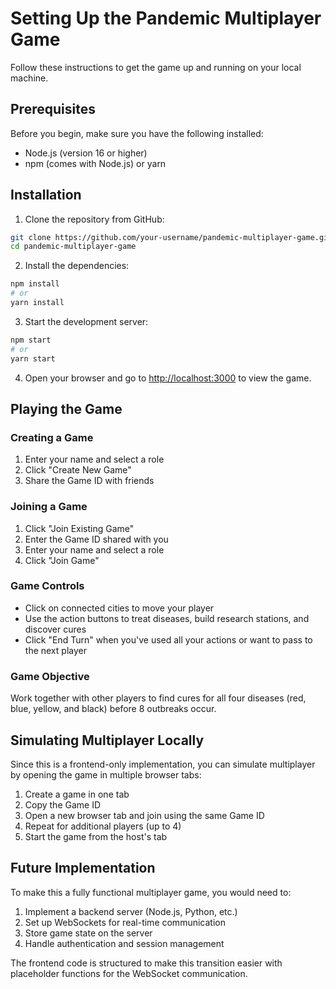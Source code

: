 # Setting Up the Pandemic Multiplayer Game

Follow these instructions to get the game up and running on your local machine.

## Prerequisites

Before you begin, make sure you have the following installed:
- Node.js (version 16 or higher)
- npm (comes with Node.js) or yarn

## Installation

1. Clone the repository from GitHub:
```bash
git clone https://github.com/your-username/pandemic-multiplayer-game.git
cd pandemic-multiplayer-game
```

2. Install the dependencies:
```bash
npm install
# or
yarn install
```

3. Start the development server:
```bash
npm start
# or
yarn start
```

4. Open your browser and go to [http://localhost:3000](http://localhost:3000) to view the game.

## Playing the Game

### Creating a Game

1. Enter your name and select a role
2. Click "Create New Game"
3. Share the Game ID with friends

### Joining a Game

1. Click "Join Existing Game"
2. Enter the Game ID shared with you
3. Enter your name and select a role
4. Click "Join Game"

### Game Controls

- Click on connected cities to move your player
- Use the action buttons to treat diseases, build research stations, and discover cures
- Click "End Turn" when you've used all your actions or want to pass to the next player

### Game Objective

Work together with other players to find cures for all four diseases (red, blue, yellow, and black) before 8 outbreaks occur.

## Simulating Multiplayer Locally

Since this is a frontend-only implementation, you can simulate multiplayer by opening the game in multiple browser tabs:

1. Create a game in one tab
2. Copy the Game ID
3. Open a new browser tab and join using the same Game ID
4. Repeat for additional players (up to 4)
5. Start the game from the host's tab

## Future Implementation

To make this a fully functional multiplayer game, you would need to:

1. Implement a backend server (Node.js, Python, etc.)
2. Set up WebSockets for real-time communication
3. Store game state on the server
4. Handle authentication and session management

The frontend code is structured to make this transition easier with placeholder functions for the WebSocket communication.
